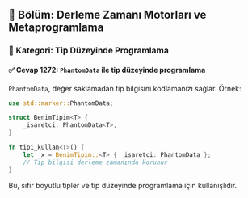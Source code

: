 ## 📘 Bölüm: Derleme Zamanı Motorları ve Metaprogramlama
### 🔹 Kategori: Tip Düzeyinde Programlama
#### ✅ Cevap 1272: `PhantomData` ile tip düzeyinde programlama

`PhantomData`, değer saklamadan tip bilgisini kodlamanızı sağlar. Örnek:

```rust
use std::marker::PhantomData;

struct BenimTipim<T> {
    _isaretci: PhantomData<T>,
}

fn tipi_kullan<T>() {
    let _x = BenimTipim::<T> { _isaretci: PhantomData };
    // Tip bilgisi derleme zamanında korunur
}
```

Bu, sıfır boyutlu tipler ve tip düzeyinde programlama için kullanışlıdır.
